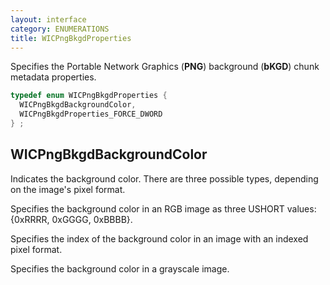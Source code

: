 ```yaml
---
layout: interface
category: ENUMERATIONS
title: WICPngBkgdProperties
---
```


Specifies the Portable Network Graphics (**PNG**) background (**bKGD**) chunk metadata properties.

```cpp
typedef enum WICPngBkgdProperties {
  WICPngBkgdBackgroundColor,
  WICPngBkgdProperties_FORCE_DWORD
} ;
```

## WICPngBkgdBackgroundColor

Indicates the background color.
There are three possible types, depending on the image's pixel format.

Specifies the background color in an RGB image as three USHORT values: {0xRRRR, 0xGGGG, 0xBBBB}.

Specifies the index of the background color in an image with an indexed pixel format.

Specifies the background color in a grayscale image.
